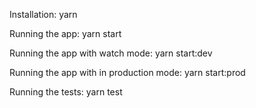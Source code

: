 Installation: yarn

Running the app: yarn start

Running the app with watch mode: yarn start:dev

Running the app with in production mode: yarn start:prod

Running the tests: yarn test

